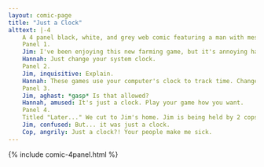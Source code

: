 ```yaml
---
layout: comic-page
title: "Just a Clock"
alttext: |-4 
    A 4 panel black, white, and grey web comic featuring a man with messy hair (Jim) and a woman with a ponytail and glasses (Hannah) at an office water cooler.
    Panel 1.
    Jim: I've been enjoying this new farming game, but it's annoying having to wait for the crops to grow in real time.
    Hannah: Just change your system clock.
    Panel 2.
    Jim, inquisitive: Explain.
    Hannah: These games use your computer's clock to track time. Change the clock and your crops will grow instantly.
    Panel 3.
    Jim, aghast: *gasp* Is that allowed?
    Hannah, amused: It's just a clock. Play your game how you want.
    Panel 4.
    Titled "Later..." We cut to Jim's home. Jim is being held by 2 cops with the word "Time Force" written on their body armor. A third is prodding him with a night stick. A portal swirls in the background.
    Jim, confused: But... it was just a clock.
    Cop, angrily: Just a clock?! Your people make me sick.
---
```

{% include comic-4panel.html %}
